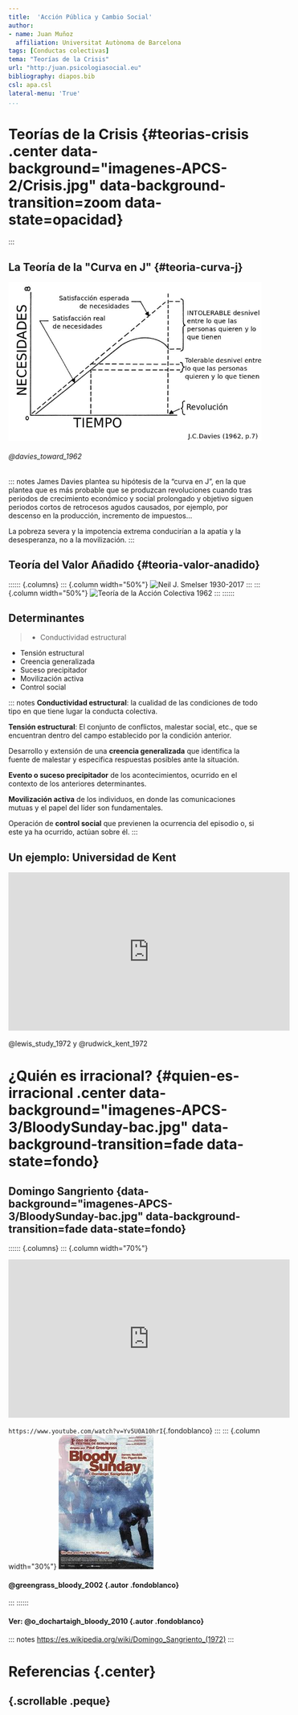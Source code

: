```yaml
---
title:  'Acción Pública y Cambio Social'
author:
- name: Juan Muñoz
  affiliation: Universitat Autònoma de Barcelona
tags: [Conductas colectivas]
tema: "Teorías de la Crisis"
url: "http:/juan.psicologiasocial.eu"
bibliography: diapos.bib
csl: apa.csl
lateral-menu: 'True'
...
```


# Teorías de la Crisis {#teorias-crisis .center data-background="imagenes-APCS-2/Crisis.jpg" data-background-transition=zoom data-state=opacidad}

<!-- ## Privación relativa

>Cuando van creciendo a la par la satisfacción real de necesidades y la satisfacción esperada, no se produce violencia (aun cuando exista un ligero desnivel entre ambas que genera una insatisfacción tolerable), pero cuando la satisfacción real queda bloqueada y las expectativas continúan creciendo, el desnivel entre lo que se tiene realmente y lo que se esperaba tener puede hacerse muy grande, convirtiéndose en intolerable, produciéndose entonces la situación de curva J característica de las revoluciones.\
@javaloy_comportamiento_2003 [, p. 180]

::: notes
A partir de los años 60 se inició el desarrollo de teorías en las que se centró el interés en el papel jugado por un tipo especial de tensión en el desencadenamiento de actos de protesta y el desarrollo de movimientos sociales: la privación relativa. -->
:::

## La Teoría de la "Curva en J" {#teoria-curva-j}

![](imagenes-APCS-2/JCurveDavies.jpg)

###### @davies_toward_1962

::: notes
James Davies plantea su hipótesis de la “curva en J”, en la que plantea que es más probable que se produzcan revoluciones cuando tras periodos de crecimiento económico y social prolongado y objetivo siguen periodos cortos de retrocesos agudos causados, por ejemplo, por descenso en la producción, incremento de impuestos...

La pobreza severa y la impotencia extrema conducirían a la apatía y la desesperanza, no a la movilización.
:::


## Teoría del Valor Añadido {#teoria-valor-anadido}

:::::: {.columns}
::: {.column width="50%"}
![Neil J. Smelser\
1930-2017](imagenes-APCS-2/Smelser.jpg)
:::
::: {.column width="50%"}
![Teoría de la Acción Colectiva\
1962](imagenes-APCS-2/SmelserPortada.jpg)
:::
::::::

## Determinantes

>* Conductividad estructural
* Tensión estructural
* Creencia generalizada
* Suceso precipitador
* Movilización activa
* Control social

::: notes
**Conductividad estructural**: la cualidad de las condiciones de todo tipo en que tiene lugar la conducta colectiva.

**Tensión estructural**: El conjunto de conflictos, malestar social, etc., que se encuentran dentro del campo establecido por la condición anterior.

Desarrollo y extensión de una **creencia generalizada** que identifica la fuente de malestar y especifica respuestas posibles ante la situación.

**Evento o suceso precipitador** de los acontecimientos, ocurrido en el contexto de los anteriores determinantes.

**Movilización activa** de los individuos, en donde las comunicaciones mutuas y el papel del líder son fundamentales.

Operación de **control social** que previenen la ocurrencia del episodio o, si este ya ha ocurrido, actúan sobre él.
:::

## Un ejemplo: Universidad de Kent

<iframe width="560" height="315" src="https://www.youtube.com/embed/TRE9vMBBe10" frameborder="0" allow="accelerometer; autoplay; encrypted-media; gyroscope; picture-in-picture" allowfullscreen></iframe>

<!-- <video width="800"  class="stretch" controls>
<source src="imagenes-APCS-2/KentState-sub.mp4">
</video> -->

@lewis_study_1972 y @rudwick_kent_1972

# ¿Quién es irracional? {#quien-es-irracional .center data-background="imagenes-APCS-3/BloodySunday-bac.jpg" data-background-transition=fade data-state=fondo}


## Domingo Sangriento {data-background="imagenes-APCS-3/BloodySunday-bac.jpg" data-background-transition=fade data-state=fondo}

:::::: {.columns}
::: {.column width="70%"}

<iframe width="560" height="315" src="https://www.youtube.com/embed/ZH26l0tlrpM" frameborder="0" allow="accelerometer; autoplay; encrypted-media; gyroscope; picture-in-picture" allowfullscreen></iframe>

 <!-- <video width="600"  class="stretch" controls>
 <source src="imagenes-APCS-3/BloodySunday-sub-1.mp4">
 </video> -->

`https://www.youtube.com/watch?v=Yv5U0A10hrI`{.fondoblanco}
:::
::: {.column width="30%"}
  ![](imagenes-APCS-3/BloodySunday.jpg  "Domingo Sangriento")

#### @greengrass_bloody_2002 {.autor .fondoblanco}
:::
::::::

#### Ver: @o_dochartaigh_bloody_2010 {.autor .fondoblanco}

::: notes
https://es.wikipedia.org/wiki/Domingo_Sangriento_(1972)
:::

# Referencias {.center}

## {.scrollable .peque}
